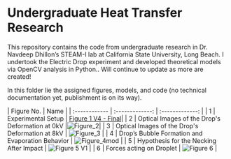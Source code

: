 # Undergraduate Heat Transfer Research
This repository contains the code from undergraduate research in  Dr. Navdeep Dhillon’s STEAM-I lab at California State University, Long Beach. 
I undertook the Electric Drop experiment and developed theoretical models via OpenCV analysis in Python.. Will continue to update as more are created!

In this folder lie the assigned figures, models, and code (no technical documentation yet, publishment is on its way).

| Figure No. | Name | 
| :------------ | :-------------: | :-------------: |
| 1 | Experimental Setup | [Figure 1 V4 - Final](https://user-images.githubusercontent.com/84933358/209671827-d7d62406-68fc-4521-89e3-ebf0bbb6a57b.png)|
| 2 | Optical Images of the Drop's Deformation at 0kV |![Figure_2](https://user-images.githubusercontent.com/84933358/209671797-3dd20644-07af-46bb-8b0c-d5cd48ff9a2a.png)|
| 3 | Optical Images of the Drop's Deformation at 8kV | ![Figure_3](https://user-images.githubusercontent.com/84933358/209712394-3df8b84e-bbaa-468e-9876-96c0e67cfed3.png) |
| 4 | Drop’s Bubble Formation and Evaporation Behavior | ![Figure_4mod](https://user-images.githubusercontent.com/84933358/209712454-c885f1cc-53f9-4904-b0b0-350b8ade04aa.png) |
| 5 | Hypothesis for the Necking After Impact | ![Figure 5 V1](https://user-images.githubusercontent.com/84933358/209712498-b6cca635-fb16-4823-ace7-8fbe38e5cd1b.png) |
| 6 | Forces acting on Droplet | ![Figure 6](https://user-images.githubusercontent.com/84933358/209713350-b55c38dc-bfdf-41ac-b95c-ec21c39d2da0.png) |
